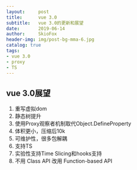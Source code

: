 ```yaml
---
layout:     post
title:      vue 3.0
subtitle:   vue 3.0的更新和展望
date:       2019-06-14
author:     SkioFox
header-img: img/post-bg-mma-6.jpg
catalog: true
tags:
- vue 3.0
- proxy
- TS
---
```


## vue 3.0展望

1. 重写虚拟dom
2. 静态树提升
3. 使用Proxy观察者机制取代Object.DefineProperty
4. 体积更小，压缩后10k
5. 可维护性，很多包解耦
6. 支持TS
7. 实验性支持Time Slicing和hooks支持
8. 不用 Class API 改用 Function-based API


